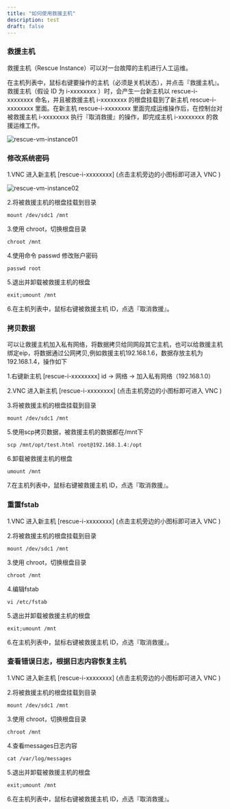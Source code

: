 ```yaml
---
title: "如何使用救援主机"
description: test
draft: false
---
```


### 救援主机

救援主机（Rescue Instance）可以对一台故障的主机进行人工运维。

在主机列表中，鼠标右键要操作的主机（必须是关机状态），并点击『救援主机』。救援主机（假设 ID 为 i-xxxxxxxx ）时，会产生一台新主机以 rescue-i-xxxxxxxx 命名，并且被救援主机 i-xxxxxxxx 的根盘挂载到了新主机 rescue-i-xxxxxxxx 里面。在新主机 rescue-i-xxxxxxxx 里面完成运维操作后，在控制台对被救援主机 i-xxxxxxxx 执行『取消救援』的操作，即完成主机 i-xxxxxxxx 的救援运维工作。

![rescue-vm-instance01](../../_images/rescue-vm-instance01.png)



### 修改系统密码

1.VNC 进入新主机 [rescue-i-xxxxxxxx] (点击主机旁边的小图标即可进入 VNC )



![rescue-vm-instance02](../../_images/rescue-vm-instance02.png)

2.将被救援主机的根盘挂载到目录

```
mount /dev/sdc1 /mnt
```

3.使用 chroot，切换根盘目录

```
chroot /mnt
```

4.使用命令 passwd 修改账户密码

```
passwd root
```

5.退出并卸载被救援主机的根盘

```
exit;umount /mnt
```

6.在主机列表中，鼠标右键被救援主机 ID，点选『取消救援』。



### 拷贝数据

可以让救援主机加入私有网络，将数据拷贝给同网段其它主机，也可以给救援主机绑定eip，将数据通过公网拷贝,例如救援主机192.168.1.6，数据存放主机为192.168.1.4，操作如下

1.右键新主机 [rescue-i-xxxxxxxx] id -> 网络 -> 加入私有网络（192.168.1.0）

2.VNC 进入新主机 [rescue-i-xxxxxxxx] (点击主机旁边的小图标即可进入 VNC )

3.将被救援主机的根盘挂载到目录

```
mount /dev/sdc1 /mnt
```

5.使用scp拷贝数据，被救援主机的数据都在/mnt下

```
scp /mnt/opt/test.html root@192.168.1.4:/opt
```

6.卸载被救援主机的根盘

```
umount /mnt
```

7.在主机列表中，鼠标右键被救援主机 ID，点选『取消救援』。

### 重置fstab

1.VNC 进入新主机 [rescue-i-xxxxxxxx] (点击主机旁边的小图标即可进入 VNC )

2.将被救援主机的根盘挂载到目录

```
mount /dev/sdc1 /mnt
```

3.使用 chroot，切换根盘目录

```
chroot /mnt
```

4.编辑fstab

```
vi /etc/fstab
```

5.退出并卸载被救援主机的根盘

```
exit;umount /mnt
```

6.在主机列表中，鼠标右键被救援主机 ID，点选『取消救援』。

### 查看错误日志，根据日志内容恢复主机

1.VNC 进入新主机 [rescue-i-xxxxxxxx] (点击主机旁边的小图标即可进入 VNC )

2.将被救援主机的根盘挂载到目录

```
mount /dev/sdc1 /mnt
```

3.使用 chroot，切换根盘目录

```
chroot /mnt
```

4.查看messages日志内容

```
cat /var/log/messages
```

5.退出并卸载被救援主机的根盘

```
exit;umount /mnt
```

6.在主机列表中，鼠标右键被救援主机 ID，点选『取消救援』。

